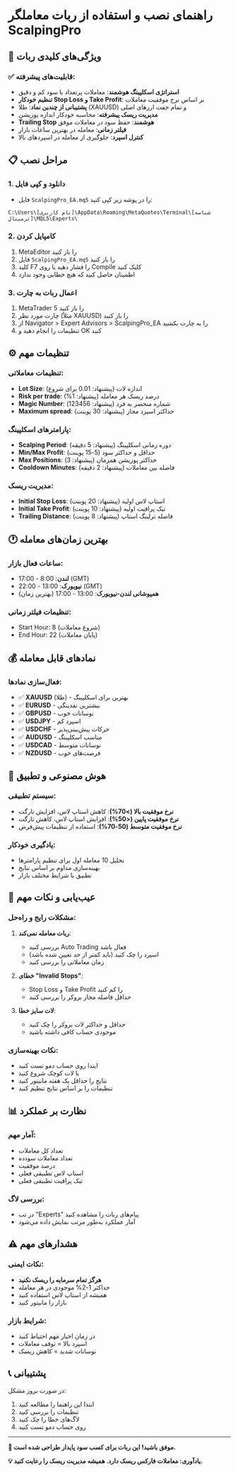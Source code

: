 # راهنمای نصب و استفاده از ربات معاملگر ScalpingPro

## 🎯 ویژگی‌های کلیدی ربات

### ✅ قابلیت‌های پیشرفته:
- **استراتژی اسکلپینگ هوشمند**: معاملات پرتعداد با سود کم و دقیق
- **تنظیم خودکار Stop Loss و Take Profit**: بر اساس نرخ موفقیت معاملات
- **پشتیبانی از چندین نماد**: طلا (XAUUSD) و تمام جفت ارزهای اصلی
- **مدیریت ریسک پیشرفته**: محاسبه خودکار اندازه پوزیشن
- **Trailing Stop هوشمند**: حفظ سود در معاملات موفق
- **فیلتر زمانی**: معامله در بهترین ساعات بازار
- **کنترل اسپرد**: جلوگیری از معامله در اسپردهای بالا

## 📋 مراحل نصب

### 1. دانلود و کپی فایل
- فایل `ScalpingPro_EA.mq5` را در پوشه زیر کپی کنید:
```
C:\Users\[نام کاربری]\AppData\Roaming\MetaQuotes\Terminal\[شناسه ترمینال]\MQL5\Experts\
```

### 2. کامپایل کردن
1. MetaEditor را باز کنید
2. فایل `ScalpingPro_EA.mq5` را باز کنید
3. کلید F7 را فشار دهید یا روی Compile کلیک کنید
4. اطمینان حاصل کنید که هیچ خطایی وجود ندارد

### 3. اعمال ربات به چارت
1. MetaTrader 5 را باز کنید
2. چارت مورد نظر (مثلاً XAUUSD) را باز کنید
3. از Navigator > Expert Advisors > ScalpingPro_EA را به چارت بکشید
4. تنظیمات را انجام دهید و OK کنید

## ⚙️ تنظیمات مهم

### تنظیمات معاملاتی:
- **Lot Size**: اندازه لات (پیشنهاد: 0.01 برای شروع)
- **Risk per trade**: درصد ریسک هر معامله (پیشنهاد: 1%)
- **Magic Number**: شماره منحصر به فرد (پیشنهاد: 123456)
- **Maximum spread**: حداکثر اسپرد مجاز (پیشنهاد: 30 پوینت)

### پارامترهای اسکلپینگ:
- **Scalping Period**: دوره زمانی اسکلپینگ (پیشنهاد: 5 دقیقه)
- **Min/Max Profit**: حداقل و حداکثر سود (5-15 پوینت)
- **Max Positions**: حداکثر پوزیشن همزمان (پیشنهاد: 3)
- **Cooldown Minutes**: فاصله بین معاملات (پیشنهاد: 2 دقیقه)

### مدیریت ریسک:
- **Initial Stop Loss**: استاپ لاس اولیه (پیشنهاد: 20 پوینت)
- **Initial Take Profit**: تیک پرافیت اولیه (پیشنهاد: 10 پوینت)
- **Trailing Distance**: فاصله ترلینگ استاپ (پیشنهاد: 8 پوینت)

## 🕐 بهترین زمان‌های معامله

### ساعات فعال بازار:
- **لندن**: 8:00 - 17:00 (GMT)
- **نیویورک**: 13:00 - 22:00 (GMT)
- **همپوشانی لندن-نیویورک**: 13:00 - 17:00 (بهترین زمان)

### تنظیمات فیلتر زمانی:
- Start Hour: 8 (شروع معاملات)
- End Hour: 22 (پایان معاملات)

## 💰 نمادهای قابل معامله

### فعال‌سازی نمادها:
- ✅ **XAUUSD** (طلا) - بهترین برای اسکلپینگ
- ✅ **EURUSD** - بیشترین نقدینگی
- ✅ **GBPUSD** - نوسانات خوب
- ✅ **USDJPY** - اسپرد کم
- ✅ **USDCHF** - حرکات پیش‌بینی‌پذیر
- ✅ **AUDUSD** - مناسب اسکلپینگ
- ✅ **USDCAD** - نوسانات متوسط
- ✅ **NZDUSD** - فرصت‌های خوب

## 🧠 هوش مصنوعی و تطبیق

### سیستم تطبیقی:
- **نرخ موفقیت بالا (>70%)**: کاهش استاپ لاس، افزایش تارگت
- **نرخ موفقیت پایین (<50%)**: افزایش استاپ لاس، کاهش تارگت
- **نرخ موفقیت متوسط (50-70%)**: استفاده از تنظیمات پیش‌فرض

### یادگیری خودکار:
- تحلیل 10 معامله اول برای تنظیم پارامترها
- بهینه‌سازی مداوم بر اساس نتایج
- تطبیق با شرایط مختلف بازار

## 🔧 عیب‌یابی و نکات مهم

### مشکلات رایج و راه‌حل:
1. **ربات معامله نمی‌کند**:
   - بررسی کنید Auto Trading فعال باشد
   - اسپرد را چک کنید (باید کمتر از حد تعیین شده باشد)
   - زمان معاملاتی را بررسی کنید

2. **خطای "Invalid Stops"**:
   - Stop Loss و Take Profit را کم کنید
   - حداقل فاصله مجاز بروکر را بررسی کنید

3. **لات سایز خطا**:
   - حداقل و حداکثر لات بروکر را چک کنید
   - موجودی حساب کافی داشته باشید

### نکات بهینه‌سازی:
- ابتدا روی حساب دمو تست کنید
- با لات کوچک شروع کنید
- نتایج را حداقل یک هفته مانیتور کنید
- تنظیمات را بر اساس نتایج تنظیم کنید

## 📊 نظارت بر عملکرد

### آمار مهم:
- تعداد کل معاملات
- تعداد معاملات سودده
- درصد موفقیت
- استاپ لاس تطبیقی فعلی
- تیک پرافیت تطبیقی فعلی

### بررسی لاگ:
- در تب "Experts" پیام‌های ربات را مشاهده کنید
- آمار عملکرد به‌طور مرتب نمایش داده می‌شود

## ⚠️ هشدارهای مهم

### نکات ایمنی:
- **هرگز تمام سرمایه را ریسک نکنید**
- حداکثر 1-2% موجودی در هر معامله
- همیشه از استاپ لاس استفاده کنید
- بازار را مانیتور کنید

### شرایط بازار:
- در زمان اخبار مهم احتیاط کنید
- اسپرد بالا = توقف معاملات
- نوسانات شدید = کاهش ریسک

## 📞 پشتیبانی

در صورت بروز مشکل:
1. ابتدا این راهنما را مطالعه کنید
2. تنظیمات را بررسی کنید
3. لاگ‌های خطا را چک کنید
4. روی حساب دمو تست کنید

---

**🚀 موفق باشید! این ربات برای کسب سود پایدار طراحی شده است.**

**💡 یادآوری: معاملات فارکس ریسک دارد. همیشه مدیریت ریسک را رعایت کنید.**